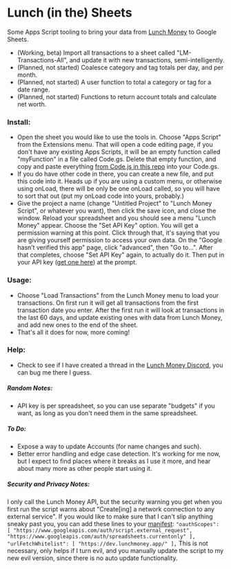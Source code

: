 # Lunch (in the) Sheets
Some Apps Script tooling to bring your data from [Lunch Money](https://lunchmoney.app/?refer=be4tew9v) to Google Sheets.
* (Working, beta) Import all transactions to a sheet called "LM-Transactions-All", and update it with new transactions, semi-intelligently.
* (Planned, not started) Coalesce category and tag totals per day, and per month.
* (Planned, not started) A user function to total a category or tag for a date range.
* (Planned, not started) Functions to return account totals and calculate net worth.

### Install:
* Open the sheet you would like to use the tools in. Choose "Apps Script" from the Extensions menu. That will open a code editing page, if you don't have any existing Apps Scripts, it will be an empty function called "myFunction" in a file called Code.gs. Delete that empty function, and copy and paste everything [from Code.js in this repo](https://raw.githubusercontent.com/akda5id/lunch_sheets/main/Code.js) into your Code.gs.
* If you do have other code in there, you can create a new file, and put this code into it. Heads up if you are using a custom menu, or otherwise using onLoad, there will be only be one onLoad called, so you will have to sort that out (put my onLoad code into yours, probably.)
* Give the project a name (change "Untitled Project" to "Lunch Money Script", or whatever you want), then click the save icon, and close the window. Reload your spreadsheet and you should see a menu "Lunch Money" appear. Choose the "Set API Key" option. You will get a permission warning at this point. Click through that, it's saying that you are giving yourself permission to access your own data. On the "Google hasn’t verified this app" page, click "advanced", then "Go to…". After that completes, choose "Set API Key" again, to actually do it. Then put in your API key ([get one here](https://my.lunchmoney.app/developers)) at the prompt.

### Usage:
* Choose "Load Transactions" from the Lunch Money menu to load your transactions. On first run it will get all transactions from the first transaction date you enter. After the first run it will look at transactions in the last 60 days, and update existing ones with data from Lunch Money, and add new ones to the end of the sheet.
* That's all it does for now, more coming!

### Help:
* Check to see if I have created a thread in the [Lunch Money Discord](https://discord.com/channels/842337014556262411/1134597088504729780), you can bug me there I guess.

##### Random Notes:
* API key is per spreadsheet, so you can use separate "budgets" if you want, as long as you don't need them in the same spreadsheet.

##### To Do:
* Expose a way to update Accounts (for name changes and such).
* Better error handling and edge case detection. It's working for me now, but I expect to find places where it breaks as I use it more, and hear about many more as other people start using it.

##### Security and Privacy Notes:
I only call the Lunch Money API, but the security warning you get when you first run the script warns about "Create[ing] a network connection to any external service". If you would like to make sure that I can't slip anything sneaky past you, you can add these lines to your [manifest](https://developers.google.com/apps-script/concepts/manifests):
`"oauthScopes": [
  	"https://www.googleapis.com/auth/script.external_request",
    "https://www.googleapis.com/auth/spreadsheets.currentonly"
  ],
  "urlFetchWhitelist": [
    "https://dev.lunchmoney.app/"
  ],`
  This is not necessary, only helps if I turn evil, and you manually update the script to my new evil version, since there is no auto update functionality.